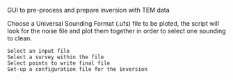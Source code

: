 GUI to pre-process and prepare inversion with TEM data

Choose a Universal Sounding Format (.ufs) file to be ploted, the script will look for the noise file and plot them together in order to select one sounding to clean.

    Select an input file
    Select a survey within the file
    Select points to write final file
    Set-up a configuration file for the inversion


